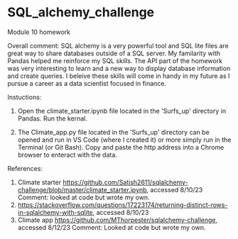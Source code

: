 # SQL_alchemy_challenge
Module 10 homework

Overall comment: SQL alchemy is a very powerful tool and SQL lite files are great way to share databases outside of a SQL server. My familarity with Pandas helped me reinforce my SQL skills. The API part of the homework was very interesting to learn and a new way to display database information and create queries. I beleive these skills will come in handy in my future as I pursue a career as a data scientist focused in finance. 

Instuctions: 
1) Open the climate_starter.ipynb file located in the 'Surfs_up' directory in Pandas. Run the kernal. 

2) The Climate_app.py file located in the 'Surfs_up' directory can be opened and run in VS Code (where I created it) or more simply run in the Terminal (or Git Bash). Copy and paste the http address into a Chrome browser to enteract with the data. 

References: 
1) Climate starter https://github.com/Satish2611/sqlalchemy-challenge/blob/master/climate_starter.ipynb, accessed 8/10/23
    Comment: looked at code but wrote my own.
2) https://stackoverflow.com/questions/17223174/returning-distinct-rows-in-sqlalchemy-with-sqlite, accessed 8/10/23
3) Climate app https://github.com/MThorpester/sqlalchemy-challenge, accessed 8/12/23
    Comment: Looked at code but wrote my own. 
